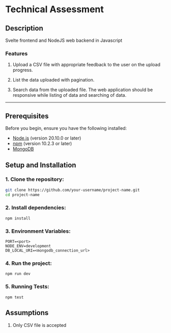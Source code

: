 # Technical Assessment

## Description
Svelte frontend and NodeJS web backend in Javascript

### Features
1. Upload a CSV file with appropriate feedback to the user on the upload progress.

2. List the data uploaded with pagination.

3. Search data from the uploaded file. The web application should be responsive while listing of data and searching of data.

---

## Prerequisites
Before you begin, ensure you have the following installed:
- [Node.js](https://nodejs.org/en/) (version 20.10.0 or later)
- [npm](https://www.npmjs.com/get-npm) (version 10.2.3 or later)
- [MongoDB](https://www.mongodb.com/)

## Setup and Installation

### 1. Clone the repository:
```bash
git clone https://github.com/your-username/project-name.git
cd project-name
```
### 2. Install dependencies:
```
npm install
```
### 3. Environment Variables:
```
PORT=<port>
NODE_ENV=development
DB_LOCAL_URI=<mongodb_connection_url>
```
### 4. Run the project:
```
npm run dev
```
### 5. Running Tests:
```
npm test
```
## Assumptions
1. Only CSV file is accepted
